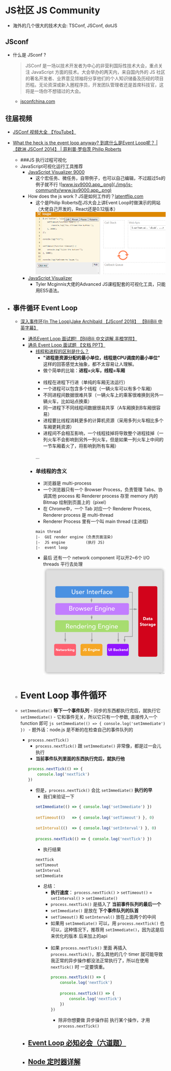 # JS社区 JS Community

- 海外的几个很大的技术大会: TSConf, JSConf, dotJS

## JSconf 
- 什么是 JSconf ?
    > JSConf 是一场以技术开发者为中心的非营利国际性技术大会，重点关注 JavaScript 方面的技术。大会举办的两天内，来自国内外的 JS 社区的著名开发者、业界意见领袖将分享他们的个人知识储备及历经的项目历程。无论资深或新入圈程序员，开发团队管理者还是首席科技官，这将是一场你不想错过的大会。
    - [jsconfchina.com](https://2019.jsconfchina.com/cn/)

## 往届视频
- [JSConf 视频大全 【YouTube】](https://www.youtube.com/channel/UCzoVCacndDCfGDf41P-z0iA)

- [What the heck is the event loop anyway? 到底什么是Event Loop呢？ | 【欧洲 JSConf 2014】 | 菲利普·罗伯茨 Philip Roberts](https://www.youtube.com/watch?time_continue=114&v=8aGhZQkoFbQ&feature=emb_logo)

    - ###JS 执行过程可视化
    - JavaScript可视化运行工具推荐
        - [JavaScript Visualizer 9000](https://www.jsv9000.app/)
            - 这个宏任务、微任务，自带例子，也可以自己编辑，不过超过5s的例子就不行
            ![www.jsv9000.app_.png](./img/js-community/www.jsv9000.app_.png)
        - How does the js work ? JS是如何工作的？[latentflip.com](http://latentflip.com/loupe/?code=JC5vbignYnV0dG9uJywgJ2NsaWNrJywgZnVuY3Rpb24gb25DbGljaygpIHsKICAgIHNldFRpbWVvdXQoZnVuY3Rpb24gdGltZXIoKSB7CiAgICAgICAgY29uc29sZS5sb2coJ1lvdSBjbGlja2VkIHRoZSBidXR0b24hJyk7ICAgIAogICAgfSwgMjAwMCk7Cn0pOwoKY29uc29sZS5sb2coIkhpISIpOwoKc2V0VGltZW91dChmdW5jdGlvbiB0aW1lb3V0KCkgewogICAgY29uc29sZS5sb2coIkNsaWNrIHRoZSBidXR0b24hIik7Cn0sIDUwMDApOwoKY29uc29sZS5sb2coIldlbGNvbWUgdG8gbG91cGUuIik7!!!PGJ1dHRvbj5DbGljayBtZSE8L2J1dHRvbj4%3D)
            - 这个是Philip Roberts在JS大会上讲Event Loop时做演示的网站（大佬自己开发的，React还是0.12版本）
        ![](./img/js-community/latentflip.com.png)
        - [JavaScript Visualizer](https://ui.dev/javascript-visualizer/)
            - Tyler Mcginnis大佬的Advanced JS课程配套的可视化工具，只能用ES5语法。

- ## 事件循环 Event Loop
    - [深入事件环(In The Loop)Jake Archibald 【JSconf 2018】 【BiliBili 中英字幕】](https://www.bilibili.com/video/BV1K4411D7Jb)

        - [通杀Event Loop 面试题! 【BiliBili 中文讲解 丰橙学院】](https://www.bilibili.com/video/BV1W4411Q7XA)
        - [通杀 Event Loop 面试题 【文档 PPT】](https://juejin.im/post/5d50d2e3e51d4561ea1a941f)
            - [线程和进程的区别是什么？](https://www.zhihu.com/question/25532384/answer/411179772)
                - **"进程是资源分配的最小单位，线程是CPU调度的最小单位"** 这样的回答感觉太抽象，都不太容易让人理解。
                - 做个简单的比喻：**进程=火车，线程=车厢**
                <br><br>
                - 线程在进程下行进（单纯的车厢无法运行）
                - 一个进程可以包含多个线程（一辆火车可以有多个车厢）
                - 不同进程间数据很难共享（一辆火车上的乘客很难换到另外一辆火车，比如站点换乘）
                - 同一进程下不同线程间数据很易共享（A车厢换到B车厢很容易）
                - 进程要比线程消耗更多的计算机资源（采用多列火车相比多个车厢更耗资源）
                - 进程间不会相互影响，一个线程挂掉将导致整个进程挂掉（一列火车不会影响到另外一列火车，但是如果一列火车上中间的一节车厢着火了，将影响到所有车厢）
                <br>
                ...
            - ### 单线程的含义
                - 浏览器是 multi-process
                - 一个浏览器只有一个 Browser Process，负责管理 Tabs、协调其他 process 和 Renderer process 存至 memory 内的 Bitmap 绘制到页面上的（pixel）
                - 在 Chrome中，一个 Tab 对应一个 Renderer Process, Renderer process 是 multi-thread
                - Renderer Process 里有一个叫 main thread (主进程)
                ```
                main thread
                |-  GUI render engine (负责页面渲染)
                |-  JS engine         (执行 JS)
                |-  event loop
                ```
                - 最后 还有一个 network component 可以开2~6个 I/O threads 平行去处理
            ![Structure of a Web Browser](./img/js-community/Structure-of-a-Web-Browser.jpg)
    - # Event Loop 事件循环

    - ```setImmediate()``` **等下一个事件队列**
            - 同步的东西都执行完后，就执行它 `setImmediate()`
            - 它和事件无关，所以它只有一个参数, 直接传入一个 function 即可
            ```js
            setImmediate(() => {
                console.log('setImmediate')
            })
            ```
            - 题外话：node.js 是不断的在检查自己的事件队列的
        - `process.nextTick()`
            - `process.nextTick()` 跟 `setImmediate()` 非常像，都是过一会儿执行
            - **当前事件队列里面的东西执行完后，就执行他**
            ```js
            process.nextTick(() => {
                console.log('nextTick')
            })
            ```
            - 但是，`process.nextTick()` 会比 `setImmediate()` **执行的早**
                - 我们来验证一下
                ```js
                setImmediate(() => { console.log('setImmediate') })

                setTimeout(()   => { console.log('setTimeout') }, 0)

                setInterval(()  => { console.log('setInterval') }, 0)

                process.nextTick(() => { console.log('nextTick') })
                ```
                - 执行结果
                ```js
                nextTick
                setTimeout
                setInterval
                setImmediate
                ```
                - 总结：
                    -  **执行速度**： `process.nextTick()` > `setTimeout()` = `setInterval()` > `setImmediate()`
                    - `process.nextTick()` 是插入了 **当前事件队列的最后一个**
                    - `setImmediate()` 是放在 **下个事件队列的队首**
                    - `setTimeout()` 和 `setInterval()` 放在上面两个的中间
                    - 如果用 `setImmediate()` 可以，用 `process.nextTick()` 也可以，这种情况下，推荐用 `setImmediate()`，因为这是后来优化的版本 后来加上的api
                    <br><br>
                    - 如果 `process.nextTick()` 里面 再插入 `process.nextTick()`，那么其他的几个 timer 就可能导致 我正常的异步操作都没法正常执行了，所以在使用 `nextTick()` 时 一定要慎重。
                        ```js
                        process.nextTick(() => {
                            console.log('nextTick')

                            process.nextTick(() => {
                                console.log('nextTick')
                            })
                        })
                        ```
                        - 除非你想要做 异步操作前 执行某个操作，才用 ```process.nextTick()```
        - ## [Event Loop 必知必会（六道题）](https://zhuanlan.zhihu.com/p/34182184)
        - ## [Node 定时器详解](http://www.ruanyifeng.com/blog/2018/02/node-event-loop.html)